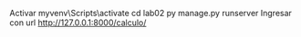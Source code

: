 Activar myvenv\Scripts\activate
cd lab02
py manage.py runserver
Ingresar con url http://127.0.0.1:8000/calculo/
